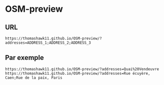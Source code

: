 # OSM-preview

## URL
```
https://thomashawk11.github.io/OSM-preview/?addresses=ADDRESS_1;ADDRESS_2;ADDRESS_3
```

## Par exemple
```
https://thomashawk11.github.io/OSM-preview/?addresses=Quai%20Vendeuvre
https://thomashawk11.github.io/OSM-preview/?addresses=Rue écuyère, Caen;Rue de la paix, Paris
```
